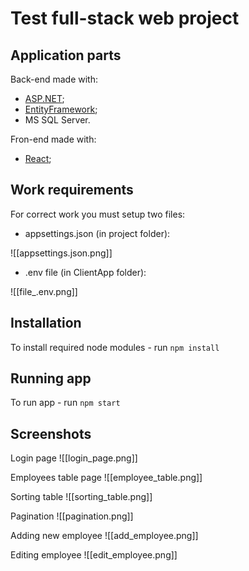 # Test full-stack web project
## Application parts
Back-end made with: 
-	[ASP.NET](https://dotnet.microsoft.com/apps/aspnet);
-	[EntityFramework](https://entityframework.net);
-	MS SQL Server.

Fron-end made with:
- [React](https://reactjs.org);

## Work requirements
For correct work you must setup two files:
-	appsettings.json (in project folder):

![[appsettings.json.png]]
-	.env file (in ClientApp folder):

![[file_.env.png]]

## Installation
To install required node modules - run ```npm install```

## Running app
To run app - run ```npm start```

## Screenshots
Login page
![[login_page.png]]

Employees table page
![[employee_table.png]]

Sorting table
![[sorting_table.png]]

Pagination
![[pagination.png]]

Adding new employee
![[add_employee.png]]

Editing employee
![[edit_employee.png]]